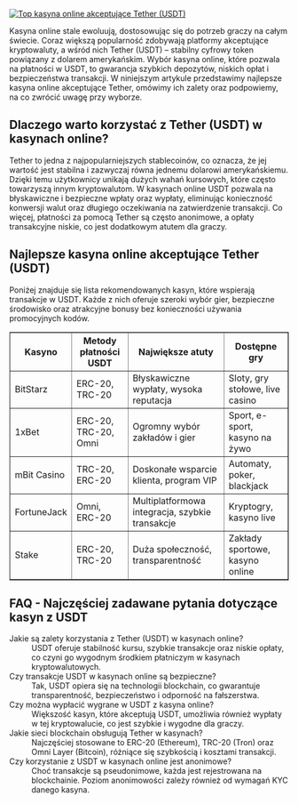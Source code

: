[![Top kasyna online akceptujące Tether (USDT)](https://123-caf.pages.dev/gitsignup.png)](https://vrmoo.ru/Bt82HjjY)

<div>     <p>Kasyna online stale ewoluują, dostosowując się do potrzeb graczy na całym świecie. Coraz większą popularność zdobywają platformy akceptujące kryptowaluty, a wśród nich Tether (USDT) – stabilny cyfrowy token powiązany z dolarem amerykańskim. Wybór kasyna online, które pozwala na płatności w USDT, to gwarancja szybkich depozytów, niskich opłat i bezpieczeństwa transakcji. W niniejszym artykule przedstawimy najlepsze kasyna online akceptujące Tether, omówimy ich zalety oraz podpowiemy, na co zwrócić uwagę przy wyborze.</p>    <h2>Dlaczego warto korzystać z Tether (USDT) w kasynach online?</h2>   <p>Tether to jedna z najpopularniejszych stablecoinów, co oznacza, że jej wartość jest stabilna i zazwyczaj równa jednemu dolarowi amerykańskiemu. Dzięki temu użytkownicy unikają dużych wahań kursowych, które często towarzyszą innym kryptowalutom. W kasynach online USDT pozwala na błyskawiczne i bezpieczne wpłaty oraz wypłaty, eliminując konieczność konwersji walut oraz długiego oczekiwania na zatwierdzenie transakcji. Co więcej, płatności za pomocą Tether są często anonimowe, a opłaty transakcyjne niskie, co jest dodatkowym atutem dla graczy.</p>    <h2>Najlepsze kasyna online akceptujące Tether (USDT)</h2>   <p>Poniżej znajduje się lista rekomendowanych kasyn, które wspierają transakcje w USDT. Każde z nich oferuje szeroki wybór gier, bezpieczne środowisko oraz atrakcyjne bonusy bez konieczności używania promocyjnych kodów.</p>    <table border="1" cellpadding="8" cellspacing="0">       <thead>         <tr>           <th>Kasyno</th>           <th>Metody płatności USDT</th>           <th>Największe atuty</th>           <th>Dostępne gry</th>         </tr>       </thead>       <tbody>         <tr>           <td>BitStarz</td>           <td>ERC-20, TRC-20</td>           <td>Błyskawiczne wypłaty, wysoka reputacja</td>           <td>Sloty, gry stołowe, live casino</td>         </tr>         <tr>           <td>1xBet</td>           <td>ERC-20, TRC-20, Omni</td>           <td>Ogromny wybór zakładów i gier</td>           <td>Sport, e-sport, kasyno na żywo</td>         </tr>         <tr>           <td>mBit Casino</td>           <td>TRC-20, ERC-20</td>           <td>Doskonałe wsparcie klienta, program VIP</td>           <td>Automaty, poker, blackjack</td>         </tr>         <tr>           <td>FortuneJack</td>           <td>Omni, ERC-20</td>           <td>Multiplatformowa integracja, szybkie transakcje</td>           <td>Kryptogry, kasyno live</td>         </tr>         <tr>           <td>Stake</td>           <td>ERC-20, TRC-20</td>           <td>Duża społeczność, transparentność</td>           <td>Zakłady sportowe, kasyno online</td>         </tr>       </tbody>     </table>    <h2>FAQ - Najczęściej zadawane pytania dotyczące kasyn z USDT</h2>   <dl>     <dt>Jakie są zalety korzystania z Tether (USDT) w kasynach online?</dt>     <dd>USDT oferuje stabilność kursu, szybkie transakcje oraz niskie opłaty, co czyni go wygodnym środkiem płatniczym w kasynach kryptowalutowych.</dd>      <dt>Czy transakcje USDT w kasynach online są bezpieczne?</dt>     <dd>Tak, USDT opiera się na technologii blockchain, co gwarantuje transparentność, bezpieczeństwo i odporność na fałszerstwa.</dd>      <dt>Czy można wypłacić wygrane w USDT z kasyna online?</dt>     <dd>Większość kasyn, które akceptują USDT, umożliwia również wypłaty w tej kryptowalucie, co jest szybkie i wygodne dla graczy.</dd>      <dt>Jakie sieci blockchain obsługują Tether w kasynach?</dt>     <dd>Najczęściej stosowane to ERC-20 (Ethereum), TRC-20 (Tron) oraz Omni Layer (Bitcoin), różniące się szybkością i kosztami transakcji.</dd>      <dt>Czy korzystanie z USDT w kasynach online jest anonimowe?</dt>     <dd>Choć transakcje są pseudonimowe, każda jest rejestrowana na blockchainie. Poziom anonimowości zależy również od wymagań KYC danego kasyna.</dd>   </dl> </div>